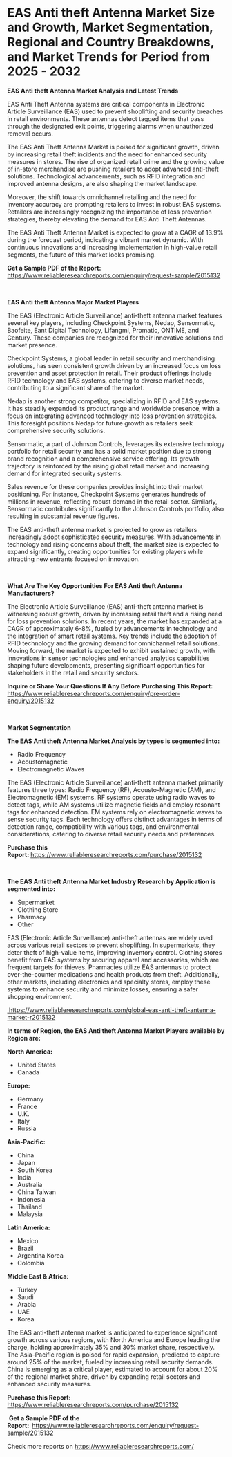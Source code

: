 <p><h1>EAS Anti theft Antenna Market Size and Growth, Market Segmentation, Regional and Country Breakdowns, and Market Trends for Period from 2025 -  2032</h1></p><p><strong>EAS Anti theft Antenna Market Analysis and Latest Trends</strong></p>
<p><p>EAS Anti Theft Antenna systems are critical components in Electronic Article Surveillance (EAS) used to prevent shoplifting and security breaches in retail environments. These antennas detect tagged items that pass through the designated exit points, triggering alarms when unauthorized removal occurs.</p><p>The EAS Anti Theft Antenna Market is poised for significant growth, driven by increasing retail theft incidents and the need for enhanced security measures in stores. The rise of organized retail crime and the growing value of in-store merchandise are pushing retailers to adopt advanced anti-theft solutions. Technological advancements, such as RFID integration and improved antenna designs, are also shaping the market landscape.</p><p>Moreover, the shift towards omnichannel retailing and the need for inventory accuracy are prompting retailers to invest in robust EAS systems. Retailers are increasingly recognizing the importance of loss prevention strategies, thereby elevating the demand for EAS Anti Theft Antennas.</p><p>The EAS Anti Theft Antenna Market is expected to grow at a CAGR of 13.9% during the forecast period, indicating a vibrant market dynamic. With continuous innovations and increasing implementation in high-value retail segments, the future of this market looks promising.</p></p>
<p><strong>Get a Sample PDF of the Report:&nbsp;</strong> <a href="https://www.reliableresearchreports.com/enquiry/request-sample/2015132?utm_campaign=3253&utm_medium=2&utm_source=Github&utm_content=ia&utm_term=29032025&utm_id=eas-anti-theft-antenna">https://www.reliableresearchreports.com/enquiry/request-sample/2015132</a></p>
<p>&nbsp;</p>
<p><strong>EAS Anti theft Antenna Major Market Players</strong></p>
<p><p>The EAS (Electronic Article Surveillance) anti-theft antenna market features several key players, including Checkpoint Systems, Nedap, Sensormatic, Baofeite, Eant Digital Technology, Lifangmi, Promatic, ONTIME, and Century. These companies are recognized for their innovative solutions and market presence.</p><p>Checkpoint Systems, a global leader in retail security and merchandising solutions, has seen consistent growth driven by an increased focus on loss prevention and asset protection in retail. Their product offerings include RFID technology and EAS systems, catering to diverse market needs, contributing to a significant share of the market.</p><p>Nedap is another strong competitor, specializing in RFID and EAS systems. It has steadily expanded its product range and worldwide presence, with a focus on integrating advanced technology into loss prevention strategies. This foresight positions Nedap for future growth as retailers seek comprehensive security solutions.</p><p>Sensormatic, a part of Johnson Controls, leverages its extensive technology portfolio for retail security and has a solid market position due to strong brand recognition and a comprehensive service offering. Its growth trajectory is reinforced by the rising global retail market and increasing demand for integrated security systems.</p><p>Sales revenue for these companies provides insight into their market positioning. For instance, Checkpoint Systems generates hundreds of millions in revenue, reflecting robust demand in the retail sector. Similarly, Sensormatic contributes significantly to the Johnson Controls portfolio, also resulting in substantial revenue figures.</p><p>The EAS anti-theft antenna market is projected to grow as retailers increasingly adopt sophisticated security measures. With advancements in technology and rising concerns about theft, the market size is expected to expand significantly, creating opportunities for existing players while attracting new entrants focused on innovation.</p></p>
<p>&nbsp;</p>
<p><strong>What Are The Key Opportunities For EAS Anti theft Antenna Manufacturers?</strong></p>
<p><p>The Electronic Article Surveillance (EAS) anti-theft antenna market is witnessing robust growth, driven by increasing retail theft and a rising need for loss prevention solutions. In recent years, the market has expanded at a CAGR of approximately 6-8%, fueled by advancements in technology and the integration of smart retail systems. Key trends include the adoption of RFID technology and the growing demand for omnichannel retail solutions. Moving forward, the market is expected to exhibit sustained growth, with innovations in sensor technologies and enhanced analytics capabilities shaping future developments, presenting significant opportunities for stakeholders in the retail and security sectors.</p></p>
<p><strong>Inquire or Share Your Questions If Any Before Purchasing This Report:</strong> <a href="https://www.reliableresearchreports.com/enquiry/pre-order-enquiry/2015132?utm_campaign=3253&utm_medium=2&utm_source=Github&utm_content=ia&utm_term=29032025&utm_id=eas-anti-theft-antenna">https://www.reliableresearchreports.com/enquiry/pre-order-enquiry/2015132</a></p>
<p>&nbsp;</p>
<p><strong>Market Segmentation</strong></p>
<p><strong>The EAS Anti theft Antenna Market Analysis by types is segmented into:</strong></p>
<p><ul><li>Radio Frequency</li><li>Acoustomagnetic</li><li>Electromagnetic Waves</li></ul></p>
<p><p>The EAS (Electronic Article Surveillance) anti-theft antenna market primarily features three types: Radio Frequency (RF), Acousto-Magnetic (AM), and Electromagnetic (EM) systems. RF systems operate using radio waves to detect tags, while AM systems utilize magnetic fields and employ resonant tags for enhanced detection. EM systems rely on electromagnetic waves to sense security tags. Each technology offers distinct advantages in terms of detection range, compatibility with various tags, and environmental considerations, catering to diverse retail security needs and preferences.</p></p>
<p><strong>Purchase this Report:&nbsp;</strong><a href="https://www.reliableresearchreports.com/purchase/2015132?utm_campaign=3253&utm_medium=2&utm_source=Github&utm_content=ia&utm_term=29032025&utm_id=eas-anti-theft-antenna">https://www.reliableresearchreports.com/purchase/2015132</a></p>
<p>&nbsp;</p>
<p><strong>The EAS Anti theft Antenna Market Industry Research by Application is segmented into:</strong></p>
<p><ul><li>Supermarket</li><li>Clothing Store</li><li>Pharmacy</li><li>Other</li></ul></p>
<p><p>EAS (Electronic Article Surveillance) anti-theft antennas are widely used across various retail sectors to prevent shoplifting. In supermarkets, they deter theft of high-value items, improving inventory control. Clothing stores benefit from EAS systems by securing apparel and accessories, which are frequent targets for thieves. Pharmacies utilize EAS antennas to protect over-the-counter medications and health products from theft. Additionally, other markets, including electronics and specialty stores, employ these systems to enhance security and minimize losses, ensuring a safer shopping environment.</p></p>
<p><a href="https://www.reliableresearchreports.com/global-eas-anti-theft-antenna-market-r2015132?utm_campaign=3253&utm_medium=2&utm_source=Github&utm_content=ia&utm_term=29032025&utm_id=eas-anti-theft-antenna">&nbsp;https://www.reliableresearchreports.com/global-eas-anti-theft-antenna-market-r2015132</a></p>
<p><strong>In terms of Region, the EAS Anti theft Antenna Market Players available by Region are:</strong></p>
<p>
    <p> <strong> North America: </strong>
        <ul>
            <li>United States</li>
            <li>Canada</li>
        </ul>
        </p> 
    <p> <strong> Europe: </strong>
        <ul>
            <li>Germany</li>
            <li>France</li>
            <li>U.K.</li>
            <li>Italy</li>
            <li>Russia</li>
        </ul>
        </p> 
    <p> <strong> Asia-Pacific: </strong>
        <ul>
            <li>China</li>
            <li>Japan</li>
            <li>South Korea</li>
            <li>India</li>
            <li>Australia</li>
            <li>China Taiwan</li>
            <li>Indonesia</li>
            <li>Thailand</li>
            <li>Malaysia</li>
        </ul>
        </p> 
    <p> <strong> Latin America: </strong>
        <ul>
            <li>Mexico</li>
            <li>Brazil</li>
            <li>Argentina Korea</li>
            <li>Colombia</li>
        </ul>
        </p> 
    <p> <strong> Middle East & Africa: </strong>
        <ul>
            <li>Turkey</li>
            <li>Saudi</li>
            <li>Arabia</li>
            <li>UAE</li>
            <li>Korea</li>
        </ul>
    </p>
    </p>
<p><p>The EAS anti-theft antenna market is anticipated to experience significant growth across various regions, with North America and Europe leading the charge, holding approximately 35% and 30% market share, respectively. The Asia-Pacific region is poised for rapid expansion, predicted to capture around 25% of the market, fueled by increasing retail security demands. China is emerging as a critical player, estimated to account for about 20% of the regional market share, driven by expanding retail sectors and enhanced security measures.</p></p>
<p><strong>Purchase this Report: </strong><a href="https://www.reliableresearchreports.com/purchase/2015132?utm_campaign=3253&utm_medium=2&utm_source=Github&utm_content=ia&utm_term=29032025&utm_id=eas-anti-theft-antenna">https://www.reliableresearchreports.com/purchase/2015132</a></p>
<p>&nbsp;<strong>Get a Sample PDF of the Report:&nbsp;&nbsp;</strong><a href="https://www.reliableresearchreports.com/enquiry/request-sample/2015132?utm_campaign=3253&utm_medium=2&utm_source=Github&utm_content=ia&utm_term=29032025&utm_id=eas-anti-theft-antenna">https://www.reliableresearchreports.com/enquiry/request-sample/2015132</a></p>
<p><strong></strong></p>
<p>Check more reports on <a href="https://www.reliableresearchreports.com/?utm_campaign=3253&utm_medium=2&utm_source=Github&utm_content=ia&utm_term=29032025&utm_id=eas-anti-theft-antenna">https://www.reliableresearchreports.com/</a></p>